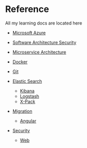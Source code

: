 # Reference
All my learning docs are located here

- [Microsoft Azure](Cloud/README.md)
- [Software Architecture Security](Architecture/Security/README.md)
- [Microservice Architecture](Architecture/Microservices/README.md)
- [Docker](Docker/README.md)
- [Git](Git/README.md)
- [Elastic Search](ElasticSearch/README.md)
    - [Kibana](ElasticSearch/Kibana/README.md)
    - [Logstash](ElasticSearch/Logstash/README.md)
    - [X-Pack](ElasticSearch/xpack/README.md)

- [Migration]()
    - [Angular](Migration/Angular/README.md)
- [Security](Security/README.md)
    - [Web](Security/Web/README.md)